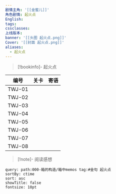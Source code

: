 ```yaml
---
剧情主角: '[[金蜜儿]]'
角色剧情: 起火点
English: 
tags: 
cssclasses: 
上线版本: 
banner: '[[头图 起火点.png]]'
Cover: '[[封面 起火点.png]]'
aliases:
  - 起火点
---
```

> [!bookinfo]- 起火点
> 
> 
|   编号   | 关卡  | 寄语  |
| :----: | :-: | :-: |
| TWJ-01 |     |     |
| TWJ-02 |     |     |
| TWJ-03 |     |     |
| TWJ-04 |     |     |
| TWJ-05 |     |     |
| TWJ-06 |     |     |
| TWJ-07 |     |     |
| TWJ-08 |     |     |

> [!note]- 阅读感想

~~~~note-gallery
query: path:000-箱的构造/箱中memos tag:#金句 起火点
sortBy: ctime
sort: asc
showTitle: false
fontsize: 10pt
~~~~
